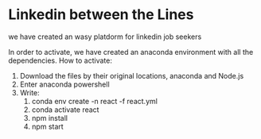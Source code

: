 # Linkedin between the Lines
 we have created an wasy platdorm for linkedin job seekers

In order to activate, we have created an anaconda environment with all the dependencies.
How to activate:
1. Download the files by their original locations, anaconda and Node.js
2. Enter anaconda powershell
3. Write:
     1. conda env create -n react -f react.yml
     2. conda activate react
     3. npm install
     4. npm start
